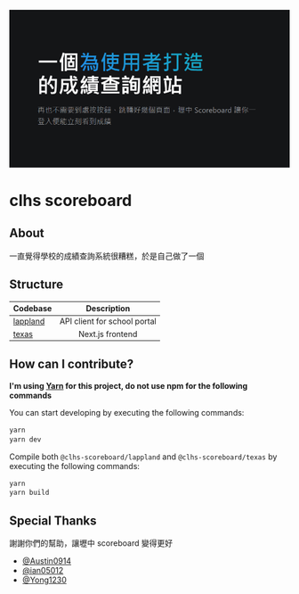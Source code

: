 [![](/public/assets/dark.png)](https://clhs-scoreboard.vercel.app/)

# clhs scoreboard

## About

一直覺得學校的成績查詢系統很糟糕，於是自己做了一個

## Structure

| Codebase             |         Description          |
| :------------------- | :--------------------------: |
| [lappland](lappland) | API client for school portal |
| [texas](texas)       |       Next.js frontend       |

## How can I contribute?

**I'm using [Yarn](https://yarnpkg.com/) for this project, do not use npm for the following commands**

You can start developing by executing the following commands:

```bash
yarn
yarn dev
```

Compile both `@clhs-scoreboard/lappland` and `@clhs-scoreboard/texas` by executing the following commands:

```bash
yarn
yarn build
```

## Special Thanks

謝謝你們的幫助，讓壢中 scoreboard 變得更好

- [@Austin0914](https://github.com/Austin0914)
- [@ian05012](https://github.com/ian05012)
- [@Yong1230](https://github.com/Yong1230)
